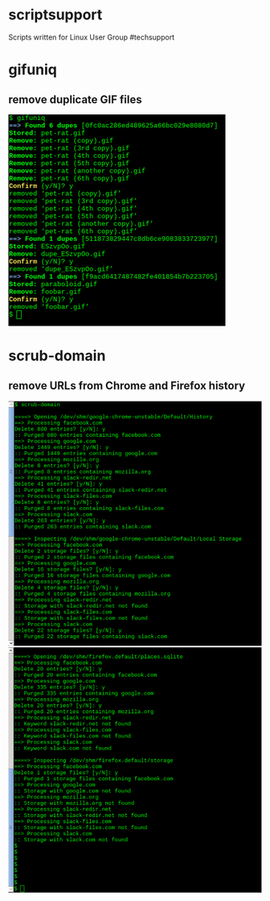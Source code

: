 # scriptsupport
Scripts written for Linux User Group #techsupport

gifuniq
=======
remove duplicate GIF files
--------
![screenshot](screenshot-gifuniq.png)

scrub-domain 
=======
remove URLs from Chrome and Firefox history
--------
![screenshot](screenshot-scrub-domain1.png)
![screenshot](screenshot-scrub-domain2.png)
